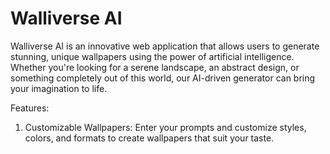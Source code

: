 <h1>Walliverse AI</h1>

Walliverse AI is an innovative web application that allows users to generate stunning, unique wallpapers using the power of artificial intelligence. Whether you're looking for a serene landscape, an abstract design, or something completely out of this world, our AI-driven generator can bring your imagination to life.

Features:
1) Customizable Wallpapers: Enter your prompts and customize styles, colors, and formats to create wallpapers that suit your taste.
